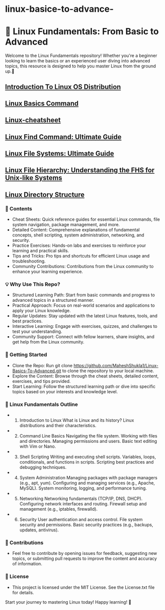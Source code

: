 # linux-basice-to-advance-
# 🐧 Linux Fundamentals: From Basic to Advanced

Welcome to the Linux Fundamentals repository! Whether you're a beginner looking to learn the basics or an experienced user diving into advanced topics, this resource is designed to help you master Linux from the ground up.🥉

## [Introduction To Linux OS Distribution](https://github.com/MaheshShukla1/Linux-Fundamentals/wiki/Introduction-to-Linux-Operating-System)

## [Linux Basics Command](https://github.com/MaheshShukla1/Linux-Fundamentals/wiki/Linux-Bassics-Command/_edit)

## [Linux-cheatsheet](https://github.com/MaheshShukla1/Linux-Fundamentals/wiki/Linux%E2%80%90cheatsheet/_edit)

## [Linux Find Command: Ultimate Guide](https://github.com/MaheshShukla1/Linux-Fundamentals-Advance-Notes/wiki/Linux-Find-Command:-Ultimate-Guide)

## [Linux File Systems: Ultimate Guide](https://github.com/MaheshShukla1/Linux-Basic-to-Advanced-Notes/wiki/Ultimate-Guide-to-Linux-File-Systems%3A-Layers%2C-Characteristics%2C-and-Implementations/_edit)

## [Linux File Hierarchy: Understanding the FHS for Unix‐like Systems](https://github.com/MaheshShukla1/Linux-Basic-to-Advanced-Notes/wiki/Linux-File-Hierarchy%3A-Understanding-the-FHS-for-Unix%E2%80%90like-Systems/_edit)

## [Linux Directory Structure](https://github.com/MaheshShukla1/Linux-Basic-to-Advanced-Notes/wiki/Linux-Directory-Structure)
### 📝 Contents
* Cheat Sheets: Quick reference guides for essential Linux commands, file system navigation, package management, and more.
* Detailed Content: Comprehensive explanations of fundamental concepts, shell scripting, system administration, networking, and security.
* Practice Exercises: Hands-on labs and exercises to reinforce your learning and practical skills.
* Tips and Tricks: Pro tips and shortcuts for efficient Linux usage and troubleshooting.
* Community Contributions: Contributions from the Linux community to enhance your learning experience.

### 💡 Why Use This Repo?
* Structured Learning Path: Start from basic commands and progress to advanced topics in a structured manner.
* Practical Approach: Focus on real-world scenarios and applications to apply your Linux knowledge.
* Regular Updates: Stay updated with the latest Linux features, tools, and best practices.
* Interactive Learning: Engage with exercises, quizzes, and challenges to test your understanding.
* Community Support: Connect with fellow learners, share insights, and get help from the Linux community.

### 🚀 Getting Started
* Clone the Repo: Run git clone https://github.com/MaheshShukla1/Linux-Basics-To-Advanced.git to clone the repository to your local machine.
* Explore the Content: Browse through the cheat sheets, detailed content, exercises, and tips provided.
* Start Learning: Follow the structured learning path or dive into specific topics based on your interests and knowledge level.
### 🐚 Linux Fundamentals Outline
* 1. Introduction to Linux
What is Linux and its history?
Linux distributions and their characteristics.
* 2. Command Line Basics
Navigating the file system.
Working with files and directories.
Managing permissions and users.
Basic text editing with Vim or Nano.
* 3. Shell Scripting
Writing and executing shell scripts.
Variables, loops, conditionals, and functions in scripts.
Scripting best practices and debugging techniques.
* 4. System Administration
Managing packages with package managers (e.g., apt, yum).
Configuring and managing services (e.g., Apache, MySQL).
System monitoring, logging, and performance tuning.
* 5. Networking
Networking fundamentals (TCP/IP, DNS, DHCP).
Configuring network interfaces and routing.
Firewall setup and management (e.g., iptables, firewalld).
* 6. Security
User authentication and access control.
File system security and permissions.
Basic security practices (e.g., backups, updates, antivirus).

### 🤝 Contributions
* Feel free to contribute by opening issues for feedback, suggesting new topics, or submitting pull requests to improve the content and accuracy of information.

### 📜 License
* This project is licensed under the MIT License. See the License.txt file for details.

Start your journey to mastering Linux today! Happy learning! 🌟
